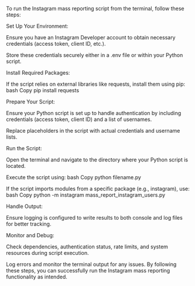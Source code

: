 To run the Instagram mass reporting script from the terminal, follow these steps:


Set Up Your Environment:

Ensure you have an Instagram Developer account to obtain necessary credentials (access token, client ID, etc.).

Store these credentials securely either in a .env file or within your Python script.



Install Required Packages:

If the script relies on external libraries like requests, install them using pip:
bash
 Copy
pip install requests




Prepare Your Script:

Ensure your Python script is set up to handle authentication by including credentials (access token, client ID) and a list of usernames.

Replace placeholders in the script with actual credentials and username lists.



Run the Script:

Open the terminal and navigate to the directory where your Python script is located.

Execute the script using:
bash
 Copy
python filename.py


If the script imports modules from a specific package (e.g., instagram), use:
bash
 Copy
python -m instagram mass_report_instagram_users.py




Handle Output:

Ensure logging is configured to write results to both console and log files for better tracking.



Monitor and Debug:

Check dependencies, authentication status, rate limits, and system resources during script execution.

Log errors and monitor the terminal output for any issues.
By following these steps, you can successfully run the Instagram mass reporting functionality as intended.
